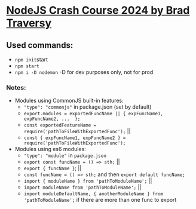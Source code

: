 # [NodeJS Crash Course 2024 by Brad Traversy](https://www.youtube.com/watch?v=32M1al-Y6Ag)

## Used commands:
 - ```npm init```start
 - ```npm start```
 - ```npm i -D nodemon``` -D for dev purposes only, not for prod

### Notes:
- Modules using CommonJS built-in features:
  - ```"type": "commonjs"``` in package.json (set by default)
  - ```export.modules = exportedFuncName || { expFuncName1, expFuncName2, ...  };```
  - ```const exportedFeatureName = require('pathToFileWithExportedFunc');``` ||
  - ```const { expFuncName1, expFuncName2 } = require('pathToFileWithExportedFunc');```
- Modules using es6 modules:
  - ```"type": "module"``` in ```package.json```
  - ```export const funcName = () => sth;``` ||
  - ```export { funcName }```; ||
  - ```const funcName = () => sth;``` and then ```export default funcName;```
  - ```import { moduleName } from 'pathToModuleName';``` ||
  - ```import moduleName from 'pathToModuleName';``` ||
  - ```import moduleDefaultName, { anotherModuleName } from 'pathToModuleName';``` if there are more than one func to export
